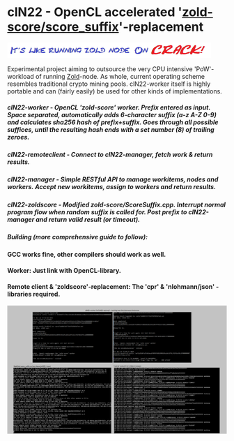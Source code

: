 # clN22 - OpenCL accelerated '[zold-score/score_suffix](https://github.com/zold-io/zold-score)'-replacement
![slog](misc/smlogo.png)

Experimental project aiming to outsource the very CPU intensive 'PoW'-workload of running [Zold](https://zold.io/)-node.
As whole, current operating scheme resembles traditional crypto mining pools. clN22-worker itself is highly portable and can (fairly easily) be used for other kinds of implementations.

##### clN22-worker        - OpenCL 'zold-score' worker. Prefix entered as input. Space separated, automatically adds 6-character suffix (a-z A-Z 0-9) and calculates sha256 hash of prefix+suffix. Goes through all possible suffices, until the resulting hash ends with a set  number (8) of trailing zeroes.
##### clN22-remoteclient  - Connect to clN22-manager, fetch work & return results.
##### clN22-manager       - Simple RESTful API to manage workitems, nodes and workers. Accept new workitems, assign to workers and return results.
##### clN22-zoldscore     - Modified zold-score/ScoreSuffix.cpp. Interrupt normal program flow when random suffix is called for. Post prefix to clN22-manager and return valid result (or timeout).

##### Building (more comprehensive guide to follow):
#### GCC works fine, other compilers should work as well.
#### Worker: Just link with OpenCL-library.
#### Remote client & 'zoldscore'-replacement: The 'cpr' & 'nlohmann/json' -libraries required.

![screenshot](misc/scrshot.png)
